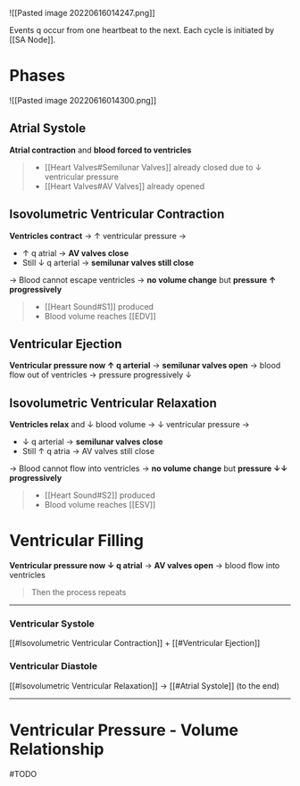 ![[Pasted image 20220616014247.png]]

Events q occur from one heartbeat to the next. Each cycle is initiated by [[SA Node]].

# Phases

![[Pasted image 20220616014300.png]]

## Atrial Systole
**Atrial contraction** and **blood forced to ventricles** 
> - [[Heart Valves#Semilunar Valves]] already closed due to ↓ ventricular pressure
> - [[Heart Valves#AV Valves]] already opened

## Isovolumetric Ventricular Contraction
**Ventricles contract** → ↑ ventricular pressure →
- ↑ q atrial → **AV valves close**
- Still ↓ q arterial → **semilunar valves still close**

→ Blood cannot escape ventricles → **no volume change** but **pressure ↑ progressively**

> - [[Heart Sound#S1]] produced
> - Blood volume reaches [[EDV]]

## Ventricular Ejection
**Ventricular pressure now ↑ q arterial** → **semilunar valves open** → blood flow out of ventricles → pressure progressively ↓

## Isovolumetric Ventricular Relaxation
**Ventricles relax** and ↓ blood volume → ↓ ventricular pressure → 
- ↓ q arterial → **semilunar valves close**
- Still ↑ q atria → AV valves still close

→ Blood cannot flow into ventricles → **no volume change** but **pressure ↓↓ progressively** 

> - [[Heart Sound#S2]] produced
> - Blood volume reaches [[ESV]]

# Ventricular Filling
**Ventricular pressure now ↓ q atrial** → **AV valves open** → blood flow into ventricles
> Then the process repeats

---
### Ventricular Systole

[[#Isovolumetric Ventricular Contraction]] + [[#Ventricular Ejection]]

### Ventricular Diastole

[[#Isovolumetric Ventricular Relaxation]] → [[#Atrial Systole]] (to the end)

---
# Ventricular Pressure - Volume Relationship
#TODO 